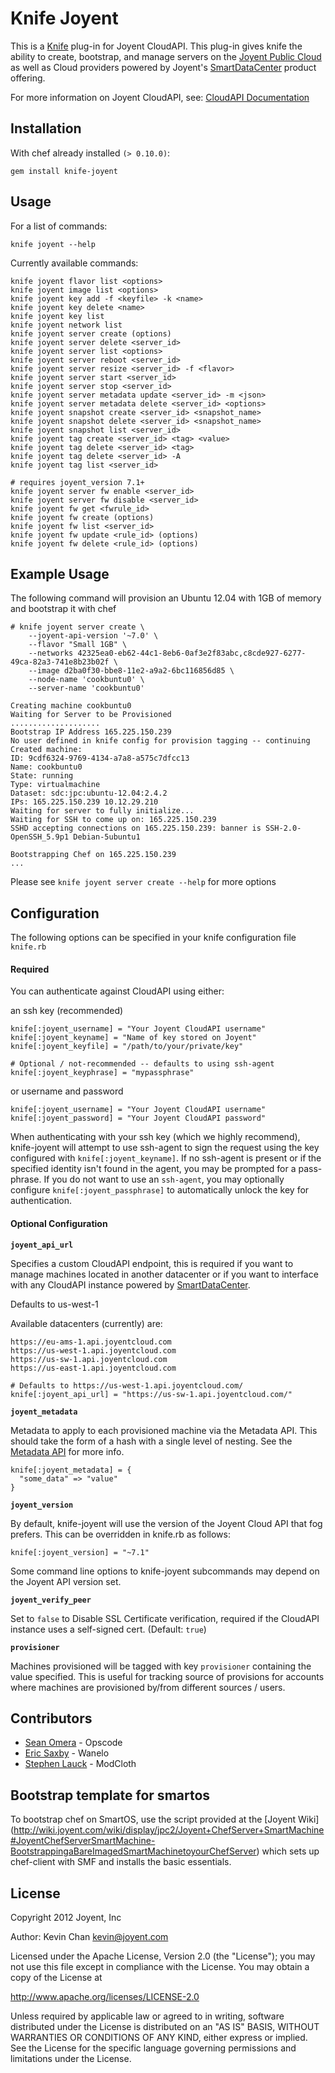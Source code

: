 Knife Joyent
===

This is a [Knife](http://wiki.opscode.com/display/chef/Knife) plug-in for Joyent CloudAPI. This plug-in gives knife
the ability to create, bootstrap, and manage servers on the [Joyent Public Cloud](http://www.joyentcloud.com/) as well as Cloud providers powered by Joyent's [SmartDataCenter](http://www.joyent.com/products/smartdatacenter/) product offering.

For more information on Joyent CloudAPI, see: [CloudAPI Documentation](http://api.joyentcloud.com/docs)

## Installation

With chef already installed ``(> 0.10.0)``:

    gem install knife-joyent

## Usage

For a list of commands:

    knife joyent --help

Currently available commands:

    knife joyent flavor list <options>
    knife joyent image list <options>
    knife joyent key add -f <keyfile> -k <name>
    knife joyent key delete <name>
    knife joyent key list
    knife joyent network list
    knife joyent server create (options)
    knife joyent server delete <server_id>
    knife joyent server list <options>
    knife joyent server reboot <server_id>
    knife joyent server resize <server_id> -f <flavor>
    knife joyent server start <server_id>
    knife joyent server stop <server_id>
    knife joyent server metadata update <server_id> -m <json>
    knife joyent server metadata delete <server_id> <options>
    knife joyent snapshot create <server_id> <snapshot_name>
    knife joyent snapshot delete <server_id> <snapshot_name>
    knife joyent snapshot list <server_id>
    knife joyent tag create <server_id> <tag> <value>
    knife joyent tag delete <server_id> <tag>
    knife joyent tag delete <server_id> -A
    knife joyent tag list <server_id>

    # requires joyent_version 7.1+
    knife joyent server fw enable <server_id>
    knife joyent server fw disable <server_id>
    knife joyent fw get <fwrule_id>
    knife joyent fw create (options)
    knife joyent fw list <server_id>
    knife joyent fw update <rule_id> (options)
    knife joyent fw delete <rule_id> (options)

## Example Usage

The following command will provision an Ubuntu 12.04 with 1GB of memory and bootstrap it with chef

    # knife joyent server create \
        --joyent-api-version '~7.0' \
        --flavor "Small 1GB" \
        --networks 42325ea0-eb62-44c1-8eb6-0af3e2f83abc,c8cde927-6277-49ca-82a3-741e8b23b02f \
        --image d2ba0f30-bbe8-11e2-a9a2-6bc116856d85 \
        --node-name 'cookbuntu0' \
        --server-name 'cookbuntu0'

    Creating machine cookbuntu0
    Waiting for Server to be Provisioned
    ....................
    Bootstrap IP Address 165.225.150.239
    No user defined in knife config for provision tagging -- continuing
    Created machine:
    ID: 9cdf6324-9769-4134-a7a8-a575c7dfcc13
    Name: cookbuntu0
    State: running
    Type: virtualmachine
    Dataset: sdc:jpc:ubuntu-12.04:2.4.2
    IPs: 165.225.150.239 10.12.29.210
    Waiting for server to fully initialize...
    Waiting for SSH to come up on: 165.225.150.239
    SSHD accepting connections on 165.225.150.239: banner is SSH-2.0-OpenSSH_5.9p1 Debian-5ubuntu1

    Bootstrapping Chef on 165.225.150.239
    ...

Please see ``knife joyent server create --help`` for more options

## Configuration

The following options can be specified in your knife configuration file
``knife.rb``

#### Required

You can authenticate against CloudAPI using either:

an ssh key (recommended)

    knife[:joyent_username] = "Your Joyent CloudAPI username"
    knife[:joyent_keyname] = "Name of key stored on Joyent"
    knife[:joyent_keyfile] = "/path/to/your/private/key"

    # Optional / not-recommended -- defaults to using ssh-agent
    knife[:joyent_keyphrase] = "mypassphrase"

or username and password

    knife[:joyent_username] = "Your Joyent CloudAPI username"
    knife[:joyent_password] = "Your Joyent CloudAPI password"

When authenticating with your ssh key (which we highly recommend), knife-joyent will
attempt to use ssh-agent to sign the request using the key configured with
``knife[:joyent_keyname]``. If no ssh-agent is present or if the specified identity
isn't found in the agent, you may be prompted for a pass-phrase. If you do not want
to use an ``ssh-agent``, you may optionally configure ``knife[:joyent_passphrase]``
to automatically unlock the key for authentication.

#### Optional Configuration

**``joyent_api_url``**

Specifies a custom CloudAPI endpoint, this is required if you want to manage
machines located in another datacenter or if you want to interface with any CloudAPI
instance powered by [SmartDataCenter](http://www.joyent.com/products/smartdatacenter/).

Defaults to us-west-1

Available datacenters (currently) are:

    https://eu-ams-1.api.joyentcloud.com
    https://us-west-1.api.joyentcloud.com
    https://us-sw-1.api.joyentcloud.com
    https://us-east-1.api.joyentcloud.com

    # Defaults to https://us-west-1.api.joyentcloud.com/
    knife[:joyent_api_url] = "https://us-sw-1.api.joyentcloud.com/"

**``joyent_metadata``**

Metadata to apply to each provisioned machine via the Metadata API. This should take
the form of a hash with a single level of nesting. See the
[Metadata API](http://wiki.joyent.com/wiki/display/sdc/Using+the+Metadata+API) for more info.

    knife[:joyent_metadata] = {
      "some_data" => "value"
    }

**``joyent_version``**

By default, knife-joyent will use the version of the Joyent Cloud API that fog prefers. This
can be overridden in knife.rb as follows:

    knife[:joyent_version] = "~7.1"

Some command line options to knife-joyent subcommands may depend on the Joyent API version set.

**``joyent_verify_peer``**

Set to ``false`` to Disable SSL Certificate verification, required if the CloudAPI instance
uses a self-signed cert. (Default: ``true``)

**``provisioner``**

Machines provisioned will be tagged with key ``provisioner`` containing the value specified.
This is useful for tracking source of provisions for accounts where machines are provisioned
by/from different sources / users.

## Contributors

 - [Sean Omera](https://github.com/someara) - Opscode
 - [Eric Saxby](https://github.com/sax) - Wanelo
 - [Stephen Lauck](https://github.com/stephenlauck) - ModCloth

## Bootstrap template for smartos

To bootstrap chef on SmartOS, use the script provided at the [Joyent Wiki] (http://wiki.joyent.com/wiki/display/jpc2/Joyent+ChefServer+SmartMachine#JoyentChefServerSmartMachine-BootstrappingaBareImagedSmartMachinetoyourChefServer)
which sets up chef-client with SMF and installs the basic essentials.

## License

Copyright 2012 Joyent, Inc

Author: Kevin Chan <kevin@joyent.com>

Licensed under the Apache License, Version 2.0 (the "License");
you may not use this file except in compliance with the License.
You may obtain a copy of the License at

   http://www.apache.org/licenses/LICENSE-2.0

Unless required by applicable law or agreed to in writing, software
distributed under the License is distributed on an "AS IS" BASIS,
WITHOUT WARRANTIES OR CONDITIONS OF ANY KIND, either express or implied.
See the License for the specific language governing permissions and
limitations under the License.
